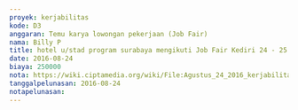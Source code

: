 ```yaml
---
proyek: kerjabilitas
kode: D3
anggaran: Temu karya lowongan pekerjaan (Job Fair)
nama: Billy P
title: hotel u/stad program surabaya mengikuti Job Fair Kediri 24 - 25 Agustus 2016
date: 2016-08-24
biaya: 250000
nota: https://wiki.ciptamedia.org/wiki/File:Agustus_24_2016_kerjabilitas_D3_hotel_kediri_1malam_billy.jpg
tanggalpelunasan: 2016-08-24
notapelunasan:
---
```

